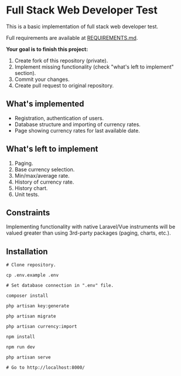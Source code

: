 # Full Stack Web Developer Test

This is a basic implementation of full stack web developer test.

Full requirements are available at [REQUIREMENTS.md](REQUIREMENTS.md).

**Your goal is to finish this project:**

1. Create fork of this repository (private).
2. Implement missing functionality (check "what's left to implement" section).
3. Commit your changes.
4. Create pull request to original repository.

## What's implemented

* Registration, authentication of users.
* Database structure and importing of currency rates.
* Page showing currency rates for last available date.

## What's left to implement

1. Paging.
2. Base currency selection.
3. Min/max/average rate.
4. History of currency rate.
5. History chart.
6. Unit tests.

## Constraints

Implementing functionality with native Laravel/Vue instruments will be valued greater than using 3rd-party packages (paging, charts, etc.).

## Installation

```
# Clone repository.

cp .env.example .env

# Set database connection in ".env" file.

composer install

php artisan key:generate

php artisan migrate

php artisan currency:import

npm install

npm run dev

php artisan serve

# Go to http://localhost:8000/
```
